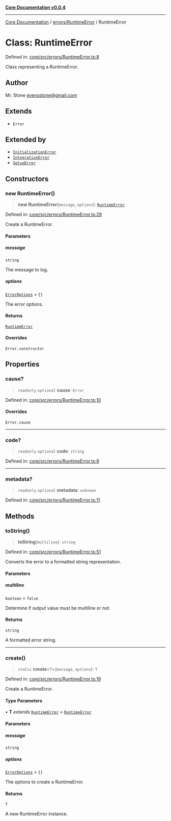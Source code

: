 [**Core Documentation v0.0.4**](../../../README.md)

***

[Core Documentation](../../../modules.md) / [errors/RuntimeError](../README.md) / RuntimeError

# Class: RuntimeError

Defined in: [core/src/errors/RuntimeError.ts:8](https://github.com/stonemjs/core/blob/2adc2da4c7e3b5a9f593c198ba7e8ad639651777/src/errors/RuntimeError.ts#L8)

Class representing a RuntimeError.

## Author

Mr. Stone <evensstone@gmail.com>

## Extends

- `Error`

## Extended by

- [`InitializationError`](../../InitializationError/classes/InitializationError.md)
- [`IntegrationError`](../../IntegrationError/classes/IntegrationError.md)
- [`SetupError`](../../SetupError/classes/SetupError.md)

## Constructors

### new RuntimeError()

> **new RuntimeError**(`message`, `options`): [`RuntimeError`](RuntimeError.md)

Defined in: [core/src/errors/RuntimeError.ts:29](https://github.com/stonemjs/core/blob/2adc2da4c7e3b5a9f593c198ba7e8ad639651777/src/errors/RuntimeError.ts#L29)

Create a RuntimeError.

#### Parameters

##### message

`string`

The message to log.

##### options

[`ErrorOptions`](../../../declarations/interfaces/ErrorOptions.md) = `{}`

The error options.

#### Returns

[`RuntimeError`](RuntimeError.md)

#### Overrides

`Error.constructor`

## Properties

### cause?

> `readonly` `optional` **cause**: `Error`

Defined in: [core/src/errors/RuntimeError.ts:10](https://github.com/stonemjs/core/blob/2adc2da4c7e3b5a9f593c198ba7e8ad639651777/src/errors/RuntimeError.ts#L10)

#### Overrides

`Error.cause`

***

### code?

> `readonly` `optional` **code**: `string`

Defined in: [core/src/errors/RuntimeError.ts:9](https://github.com/stonemjs/core/blob/2adc2da4c7e3b5a9f593c198ba7e8ad639651777/src/errors/RuntimeError.ts#L9)

***

### metadata?

> `readonly` `optional` **metadata**: `unknown`

Defined in: [core/src/errors/RuntimeError.ts:11](https://github.com/stonemjs/core/blob/2adc2da4c7e3b5a9f593c198ba7e8ad639651777/src/errors/RuntimeError.ts#L11)

## Methods

### toString()

> **toString**(`multiline`): `string`

Defined in: [core/src/errors/RuntimeError.ts:51](https://github.com/stonemjs/core/blob/2adc2da4c7e3b5a9f593c198ba7e8ad639651777/src/errors/RuntimeError.ts#L51)

Converts the error to a formatted string representation.

#### Parameters

##### multiline

`boolean` = `false`

Determine if output value must be multiline or not.

#### Returns

`string`

A formatted error string.

***

### create()

> `static` **create**\<`T`\>(`message`, `options`): `T`

Defined in: [core/src/errors/RuntimeError.ts:19](https://github.com/stonemjs/core/blob/2adc2da4c7e3b5a9f593c198ba7e8ad639651777/src/errors/RuntimeError.ts#L19)

Create a RuntimeError.

#### Type Parameters

• **T** *extends* [`RuntimeError`](RuntimeError.md) = [`RuntimeError`](RuntimeError.md)

#### Parameters

##### message

`string`

##### options

[`ErrorOptions`](../../../declarations/interfaces/ErrorOptions.md) = `{}`

The options to create a RuntimeError.

#### Returns

`T`

A new RuntimeError instance.
